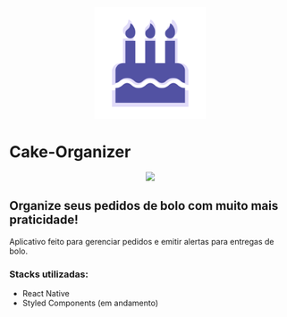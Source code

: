 <div align="center">
  <img src="https://raw.githubusercontent.com/vinicmd/cake-organizer/main/assets/icon.png" width="200" />
</div>

# Cake-Organizer
<div align="center">
  <img src="https://i.imgur.com/mOkRCr9.png" height="600" />
</div>

## Organize seus pedidos de bolo com muito mais praticidade!

Aplicativo feito para gerenciar pedidos e emitir alertas para entregas de bolo. 

### Stacks utilizadas:

 - React Native
 - Styled Components (em andamento)
 